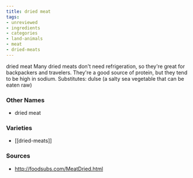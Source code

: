```yaml
---
title: dried meat
tags:
- unreviewed
- ingredients
- categories
- land-animals
- meat
- dried-meats
---
```

dried meat Many dried meats don't need refrigeration, so they're great for backpackers and travelers. They're a good source of protein, but they tend to be high in sodium. Substitutes: dulse (a salty sea vegetable that can be eaten raw)

### Other Names

* dried meat

### Varieties

* [[dried-meats]]

### Sources
* http://foodsubs.com/MeatDried.html
